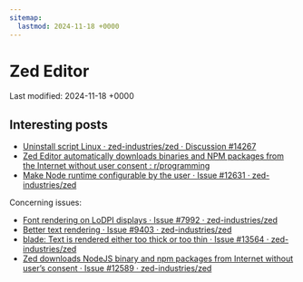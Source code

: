 ```yaml
---
sitemap:
  lastmod: 2024-11-18 +0000
---
```


# Zed Editor

Last modified: 2024-11-18 +0000

## Interesting posts

- [Uninstall script Linux · zed-industries/zed · Discussion #14267](https://github.com/zed-industries/zed/discussions/14267)
- [Zed Editor automatically downloads binaries and NPM packages from the Internet without user consent : r/programming](https://www.reddit.com/r/programming/comments/1dxmroj/zed_editor_automatically_downloads_binaries_and/)
- [Make Node runtime configurable by the user · Issue #12631 · zed-industries/zed](https://github.com/zed-industries/zed/issues/12631)

Concerning issues:

- [Font rendering on LoDPI displays · Issue #7992 · zed-industries/zed](https://github.com/zed-industries/zed/issues/7992)
- [Better text rendering · Issue #9403 · zed-industries/zed](https://github.com/zed-industries/zed/issues/9403)
- [blade: Text is rendered either too thick or too thin · Issue #13564 · zed-industries/zed](https://github.com/zed-industries/zed/issues/13564)
- [Zed downloads NodeJS binary and npm packages from Internet without user’s consent · Issue #12589 · zed-industries/zed](https://github.com/zed-industries/zed/issues/12589)
